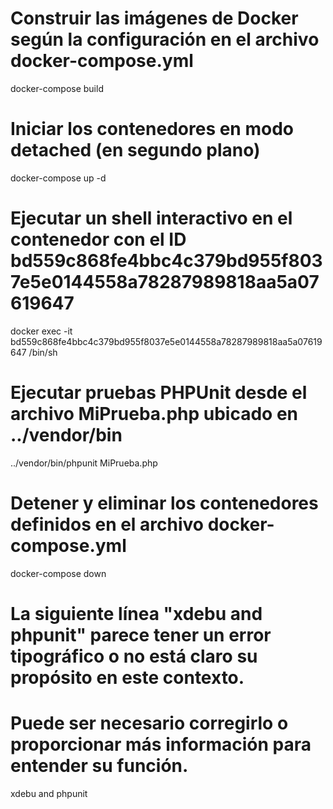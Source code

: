 # Construir las imágenes de Docker según la configuración en el archivo docker-compose.yml
docker-compose build  

# Iniciar los contenedores en modo detached (en segundo plano)
docker-compose up -d

# Ejecutar un shell interactivo en el contenedor con el ID bd559c868fe4bbc4c379bd955f8037e5e0144558a78287989818aa5a07619647
docker exec -it bd559c868fe4bbc4c379bd955f8037e5e0144558a78287989818aa5a07619647 /bin/sh

# Ejecutar pruebas PHPUnit desde el archivo MiPrueba.php ubicado en ../vendor/bin
../vendor/bin/phpunit MiPrueba.php 

# Detener y eliminar los contenedores definidos en el archivo docker-compose.yml
docker-compose down

# La siguiente línea "xdebu and phpunit" parece tener un error tipográfico o no está claro su propósito en este contexto. 
# Puede ser necesario corregirlo o proporcionar más información para entender su función.
xdebu and phpunit

